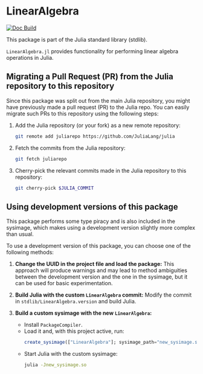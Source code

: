 # LinearAlgebra

[![Doc Build](https://github.com/JuliaLang/LinearAlgebra.jl/actions/workflows/ci.yml/badge.svg)](https://github.com/JuliaLang/LinearAlgebra.jl/actions/workflows/ci.yml)

This package is part of the Julia standard library (stdlib).

`LinearAlgebra.jl` provides functionality for performing linear algebra operations in Julia.

## Migrating a Pull Request (PR) from the Julia repository to this repository

Since this package was split out from the main Julia repository, you might have previously made a pull request (PR) to the Julia repo. You can easily migrate such PRs to this repository using the following steps:

1. Add the Julia repository (or your fork) as a new remote repository:
   ```bash
   git remote add juliarepo https://github.com/JuliaLang/julia
   ```

2. Fetch the commits from the Julia repository:
   ```bash
   git fetch juliarepo
   ```

3. Cherry-pick the relevant commits made in the Julia repository to this repository:
   ```bash
   git cherry-pick $JULIA_COMMIT
   ```

## Using development versions of this package

This package performs some type piracy and is also included in the sysimage, which makes using a development version slightly more complex than usual.

To use a development version of this package, you can choose one of the following methods:

1. **Change the UUID in the project file and load the package:**
   This approach will produce warnings and may lead to method ambiguities between the development version and the one in the sysimage, but it can be used for basic experimentation.

2. **Build Julia with the custom `LinearAlgebra` commit:**
   Modify the commit in `stdlib/LinearAlgebra.version` and build Julia.

3. **Build a custom sysimage with the new `LinearAlgebra`:**
   - Install `PackageCompiler`.
   - Load it and, with this project active, run:
     ```julia
     create_sysimage(["LinearAlgebra"]; sysimage_path="new_sysimage.so", incremental=false, filter_stdlibs=true)
     ```
   - Start Julia with the custom sysimage:
     ```bash
     julia -Jnew_sysimage.so
     ```
